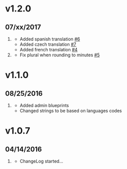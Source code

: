 # v1.2.0
## 07/xx/2017

1. [](#improved)
    * Added spanish translation [#6](https://github.com/getgrav/grav-plugin-readingtime/pull/6)
    * Added czech translation [#7](https://github.com/getgrav/grav-plugin-readingtime/pull/7)
    * Added french translation [#4](https://github.com/getgrav/grav-plugin-readingtime/pull/4)
1. [](#bugfix)
    * Fix plural when rounding to minutes [#5](https://github.com/getgrav/grav-plugin-readingtime/issues/5)

# v1.1.0
## 08/25/2016

1. [](#new)
    * Added admin blueprints
    * Changed strings to be based on languages codes

# v1.0.7
## 04/14/2016

1. [](#new)
    * ChangeLog started...

